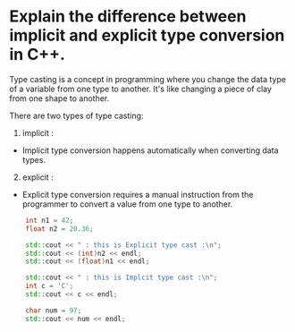 #  Explain the difference between implicit and explicit type conversion in C++.

Type casting is a concept in programming where you change the data type of a variable from one type to another. It's like changing a piece of clay from one shape to another.

There are two types of type casting: 
1. implicit :
* Implicit type conversion happens automatically when converting data types.
2. explicit :
* Explicit type conversion requires a manual instruction from the programmer to convert a value from one type to another.

```cpp
    int n1 = 42;
    float n2 = 20.36;

    std::cout << " : this is Explicit type cast :\n";
    std::cout << (int)n2 << endl;
    std::cout << (float)n1 << endl;

    std::cout << " : this is Implcit type cast :\n";
    int c = 'C';
    std::cout << c << endl;

    char num = 97;
    std::cout << num << endl;

```